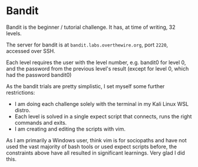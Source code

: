 # Bandit

Bandit is the beginner / tutorial challenge. It has, at time of writing, 32 levels.

The server for bandit is at `bandit.labs.overthewire.org`, port `2220`, accessed over SSH. 

Each level requires the user with the level number, e.g. bandit0 for level 0, and the password from the previous level's result (except for level 0, which had the password bandit0)

As the bandit trials are pretty simplistic, I set myself some further restrictions:

- I am doing each challenge solely with the terminal in my Kali Linux WSL distro.
- Each level is solved in a single expect script that connects, runs the right commands and exits.
- I am creating and editing the scripts with vim.

As I am primarily a Windows user, think vim is for sociopaths and have not used the vast majority of bash tools or used expect scripts before, the constraints above have all resulted in significant learnings. Very glad I did this.
